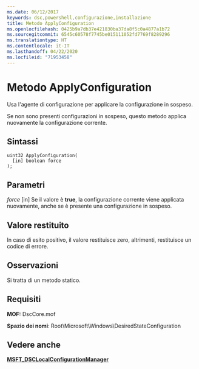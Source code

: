 ```yaml
---
ms.date: 06/12/2017
keywords: dsc,powershell,configurazione,installazione
title: Metodo ApplyConfiguration
ms.openlocfilehash: 0425b9a7db37e421830ba37da8f5c0a4877a1b72
ms.sourcegitcommit: 6545c60578f7745be015111052fd7769f8289296
ms.translationtype: HT
ms.contentlocale: it-IT
ms.lasthandoff: 04/22/2020
ms.locfileid: "71953458"
---
```

# <a name="applyconfiguration-method"></a>Metodo ApplyConfiguration

Usa l'agente di configurazione per applicare la configurazione in sospeso.

Se non sono presenti configurazioni in sospeso, questo metodo applica nuovamente la configurazione corrente.

## <a name="syntax"></a>Sintassi

```mof
uint32 ApplyConfiguration(
  [in] boolean force
);
```

## <a name="parameters"></a>Parametri

*force* \[in\] Se il valore è **true**, la configurazione corrente viene applicata nuovamente, anche se è presente una configurazione in sospeso.

## <a name="return-value"></a>Valore restituito

In caso di esito positivo, il valore restituisce zero, altrimenti, restituisce un codice di errore.

## <a name="remarks"></a>Osservazioni

Si tratta di un metodo statico.

## <a name="requirements"></a>Requisiti

**MOF:** DscCore.mof

**Spazio dei nomi**: Root\Microsoft\Windows\DesiredStateConfiguration

## <a name="see-also"></a>Vedere anche

[**MSFT_DSCLocalConfigurationManager**](msft-dsclocalconfigurationmanager.md)
